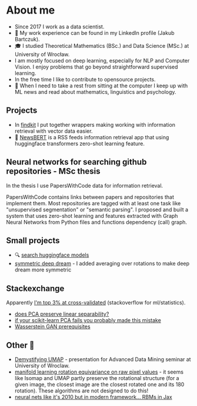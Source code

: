 # About me

- Since 2017 I work as a data scientist.
- :office: My work experience can be found in my LinkedIn profile (Jakub Bartczuk).
- :mortar_board: I studied Theoretical Mathematics (BSc.) and Data Science (MSc.) at University of Wrocław.
- I am mostly focused on deep learning, especially for NLP and Computer Vision. I enjoy problems that go beyond straightforward supervised learning.
- In the free time I like to contribute to opensource projects.
- :book: When I need to take a rest from sitting at the computer I keep up with ML news and read about mathematics, linguistics and psychology.

## Projects
* In [findkit](https://github.com/lambdaofgod/findkit) I put together wrappers making working with information retrieval with vector data easier.
* :newspaper: [NewsBERT](https://github.com/lambdaofgod/pytorch_hackathon) is a RSS feeds information retrieval app that using huggingface transformers zero-shot learning feature. 

## Neural networks for searching github repositories - MSc thesis

In the thesis I use PapersWithCode data for information retrieval.

PapersWithCode contains links between papers and repositories that implement them. Most repositories are tagged with at least one task like "unsupervised segmentation" or "semantic parsing".
I proposed and built a system that uses zero-shot learning and features extracted with Graph Neural Networks from Python files and functions dependency (call) graph. 

## Small projects
* :mag: [search huggingface models](https://huggingface.co/spaces/lambdaofgod/huggingface_explorer)
* [symmetric deep dream](https://colab.research.google.com/github/lambdaofgod/examples-counterexamples/blob/master/deepdream_with_mirroring_and_rotation.ipynb) - I added averaging over rotations to make deep dream more symmetric

## Stackexchange
Apparently [I'm top 3% at cross-validated](https://stats.stackexchange.com/users/121270/jakub-bartczuk) (stackoverflow for ml/statistics).

* [does PCA preserve linear separability?](https://github.com/lambdaofgod/examples-counterexamples/blob/master/notebooks/Separable%20data%20PCA%20nonseparable.ipynb)
* [if your scikit-learn PCA fails you probably made this mistake](https://github.com/lambdaofgod/stackexchange/blob/master/cross%20validated/Digits%20PCA.ipynb)
* [Wasserstein GAN prerequisites](https://stats.stackexchange.com/questions/384590/prerequisites-for-wasserstein-gan-autoencoder)

## Other :eyes:
* [Demystifying UMAP](https://github.com/lambdaofgod/texfiles/blob/master/umap_advanced_data_mining/main.pdf) - presentation for Advanced Data Mining seminar at University of Wroclaw.
* [manifold learning rotation equivariance on raw pixel values](https://github.com/lambdaofgod/examples-counterexamples/blob/master/notebooks/COIL20%20Manifold%20Learning.ipynb) - it seems like Isomap and UMAP partly preserve the rotational structure (for a given image, the closest image are the closest rotated one and its 180 rotation). These algorithms are not designed to do this!
* [neural nets like it's 2010 but in modern framework... RBMs in Jax](https://github.com/lambdaofgod/examples-counterexamples/blob/master/notebooks/neural_nets/RBM_Jax.ipynb)
